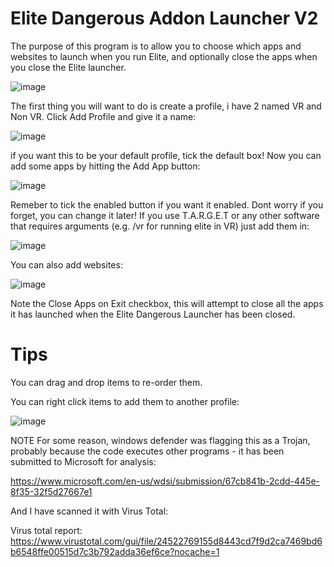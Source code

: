 # Elite Dangerous Addon Launcher V2

The purpose of this program is to allow you to choose which apps and websites to launch when you run Elite, and optionally close the apps when you close the Elite launcher.

![image](https://github.com/jimmyeao/Elite-Dangerous-Addon-Launcher-V2/assets/5197831/8ca87b01-de0e-4942-875f-faf06372517f)



The first thing you will want to do is create a profile, i have 2 named VR and Non VR.
Click Add Profile and give it a name:

![image](https://github.com/jimmyeao/Elite-Dangerous-Addon-Launcher-V2/assets/5197831/957ddb92-642a-42fa-8d34-7592de807deb)


if you want this to be your default profile, tick the default box!
Now you can add some apps by hitting the Add App button:

![image](https://github.com/jimmyeao/Elite-Dangerous-Addon-Launcher-V2/assets/5197831/1e71eb44-a582-41fa-850f-45524d45fdeb)


Remeber to tick the enabled button if you want it enabled. Dont worry if you forget, you can change it later!
If you use T.A.R.G.E.T or any other software that requires arguments (e.g. /vr for running elite in VR) just add them in:

![image](https://github.com/jimmyeao/Elite-Dangerous-Addon-Launcher-V2/assets/5197831/ceab7b31-f512-406e-89b3-89730da3e8d8)

You can also add websites:

![image](https://github.com/jimmyeao/Elite-Dangerous-Addon-Launcher-V2/assets/5197831/62933d59-a249-475a-abd7-7ea01662a23f)


Note the Close Apps on Exit checkbox, this will attempt to close all the apps it has launched when the Elite Dangerous Launcher has been closed.
 
# Tips

 You can drag and drop items to re-order them.

 You can right click items to add them to another profile:
 
![image](https://github.com/jimmyeao/Elite-Dangerous-Addon-Launcher-V2/assets/5197831/5b1fb3ac-b746-4917-a2e9-c9ba75db6403)


NOTE For some reason, windows defender was flagging this as a Trojan, probably because the code executes other programs - it has been submitted to Microsoft for analysis:

https://www.microsoft.com/en-us/wdsi/submission/67cb841b-2cdd-445e-8f35-32f5d27667e1

And I have scanned it with Virus Total:

 Virus total report:
 https://www.virustotal.com/gui/file/24522769155d8443cd7f9d2ca7469bd6b6548ffe00515d7c3b792adda36ef6ce?nocache=1


